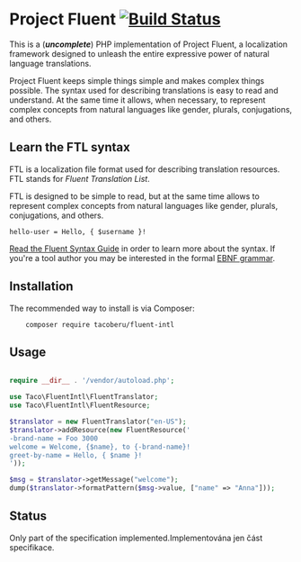 Project Fluent [![Build Status][travisimage]][travislink]
=========================================================

[travisimage]: https://travis-ci.org/tacoberu/fluent-php.svg?branch=master
[travislink]: https://travis-ci.org/tacoberu/fluent-php

This is a (***uncomplete***) PHP implementation of Project Fluent, a localization framework
designed to unleash the entire expressive power of natural language
translations.

Project Fluent keeps simple things simple and makes complex things possible.
The syntax used for describing translations is easy to read and understand.  At
the same time it allows, when necessary, to represent complex concepts from
natural languages like gender, plurals, conjugations, and others.


Learn the FTL syntax
--------------------

FTL is a localization file format used for describing translation resources.
FTL stands for _Fluent Translation List_.

FTL is designed to be simple to read, but at the same time allows to represent
complex concepts from natural languages like gender, plurals, conjugations, and
others.

    hello-user = Hello, { $username }!

[Read the Fluent Syntax Guide][] in order to learn more about the syntax.  If
you're a tool author you may be interested in the formal [EBNF grammar][].

[Read the Fluent Syntax Guide]: http://projectfluent.org/fluent/guide/
[EBNF grammar]: https://github.com/projectfluent/fluent/tree/master/spec


Installation
------------

The recommended way to install is via Composer:

        composer require tacoberu/fluent-intl



Usage
-----

```php

require __dir__ . '/vendor/autoload.php';

use Taco\FluentIntl\FluentTranslator;
use Taco\FluentIntl\FluentResource;

$translator = new FluentTranslator("en-US");
$translator->addResource(new FluentResource('
-brand-name = Foo 3000
welcome = Welcome, {$name}, to {-brand-name}!
greet-by-name = Hello, { $name }!
'));

$msg = $translator->getMessage("welcome");
dump($translator->formatPattern($msg->value, ["name" => "Anna"]));

```


Status
------

Only part of the specification implemented.Implementována jen část specifikace.
